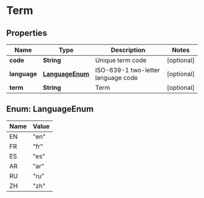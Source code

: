 
# Term

## Properties
Name | Type | Description | Notes
------------ | ------------- | ------------- | -------------
**code** | **String** | Unique term code |  [optional]
**language** | [**LanguageEnum**](#LanguageEnum) | ISO-639-1 two-letter language code |  [optional]
**term** | **String** | Term |  [optional]


<a name="LanguageEnum"></a>
## Enum: LanguageEnum
Name | Value
---- | -----
EN | &quot;en&quot;
FR | &quot;fr&quot;
ES | &quot;es&quot;
AR | &quot;ar&quot;
RU | &quot;ru&quot;
ZH | &quot;zh&quot;



